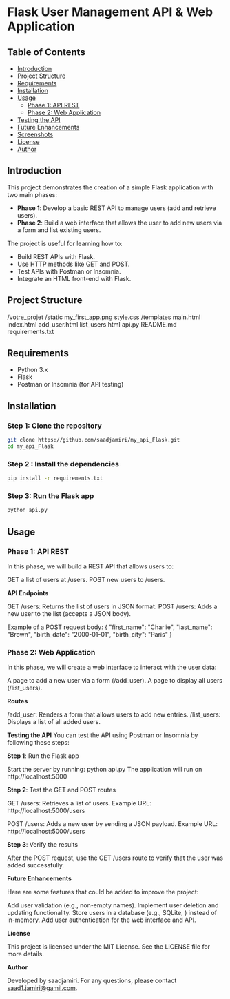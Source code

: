# Flask User Management API & Web Application

## Table of Contents
- [Introduction](#introduction)
- [Project Structure](#project-structure)
- [Requirements](#requirements)
- [Installation](#installation)
- [Usage](#usage)
  - [Phase 1: API REST](#phase-1-api-rest)
  - [Phase 2: Web Application](#phase-2-web-application)
- [Testing the API](#testing-the-api)
- [Future Enhancements](#future-enhancements)
- [Screenshots](#screenshots)
- [License](#license)
- [Author](#author)

## Introduction
This project demonstrates the creation of a simple Flask application with two main phases:

- **Phase 1**: Develop a basic REST API to manage users (add and retrieve users).
- **Phase 2**: Build a web interface that allows the user to add new users via a form and list existing users.

The project is useful for learning how to:
- Build REST APIs with Flask.
- Use HTTP methods like GET and POST.
- Test APIs with Postman or Insomnia.
- Integrate an HTML front-end with Flask.

## Project Structure 
/votre_projet
    /static
        my_first_app.png
        style.css
    /templates
        main.html
        index.html
        add_user.html
        list_users.html
    api.py
    README.md
    requirements.txt



## Requirements
- Python 3.x
- Flask
- Postman or Insomnia (for API testing)

## Installation

### Step 1: Clone the repository
```bash
git clone https://github.com/saadjamiri/my_api_Flask.git
cd my_api_Flask
```
### Step  2 : Install the dependencies
```bash
pip install -r requirements.txt
```

### Step 3: Run the Flask app
```bash
python api.py
```


## Usage 

### Phase 1: API REST

In this phase, we will build a REST API that allows users to:

  GET a list of users at /users.
  POST new users to /users.
 
 **API Endpoints**

  GET /users: Returns the list of users in JSON format.
  POST /users: Adds a new user to the list (accepts a JSON body).

Example of a POST request body: 
{
    "first_name": "Charlie",
    "last_name": "Brown",
    "birth_date": "2000-01-01",
    "birth_city": "Paris"
}

### Phase 2: Web Application

In this phase, we will create a web interface to interact with the user data:

  A page to add a new user via a form (/add_user).
  A page to display all users (/list_users).

 **Routes**

  /add_user: Renders a form that allows users to add new entries.
 /list_users: Displays a list of all added users. 

 **Testing the API**
 You can test the API using Postman or Insomnia by following these steps:

**Step 1**: Run the Flask app

Start the server by running:
 python api.py
The application will run on http://localhost:5000

**Step 2**: Test the GET and POST routes

  GET /users: Retrieves a list of users. Example URL: http://localhost:5000/users

  POST /users: Adds a new user by sending a JSON payload. Example URL: http://localhost:5000/users

**Step 3**: Verify the results

After the POST request, use the GET /users route to verify that the user was added successfully.

**Future Enhancements**

Here are some features that could be added to improve the project:

  Add user validation (e.g., non-empty names).
  Implement user deletion and updating functionality.
  Store users in a database (e.g., SQLite, ) instead of in-memory.
  Add user authentication for the web interface and API.

**License**

This project is licensed under the MIT License. See the LICENSE file for more details.

**Author**

Developed by saadjamiri. For any questions, please contact saad1.jamiri@gamil.com.

